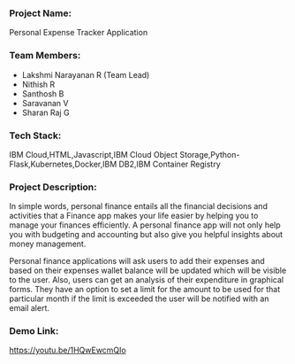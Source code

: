 ### Project Name:
Personal Expense Tracker Application

### Team Members:
 - Lakshmi Narayanan R (Team Lead)
 - Nithish R
 - Santhosh B
 - Saravanan V
 - Sharan Raj G

### Tech Stack:
IBM Cloud,HTML,Javascript,IBM Cloud Object Storage,Python-Flask,Kubernetes,Docker,IBM DB2,IBM Container Registry

### Project Description:
In simple words, personal finance entails all the financial decisions and activities that a Finance app makes your life easier by helping you to manage your finances efficiently. A personal finance app will not only help you with budgeting and accounting but also give you helpful insights about money management.


Personal finance applications will ask users to add their expenses and based on their expenses wallet balance will be updated which will be visible to the user.  Also, users can get an analysis of their expenditure in graphical forms. They have an option to set a limit for the amount to be used for that particular month if the limit is exceeded the user will be notified with an email alert.

### Demo Link:
https://youtu.be/1HQwEwcmQIo